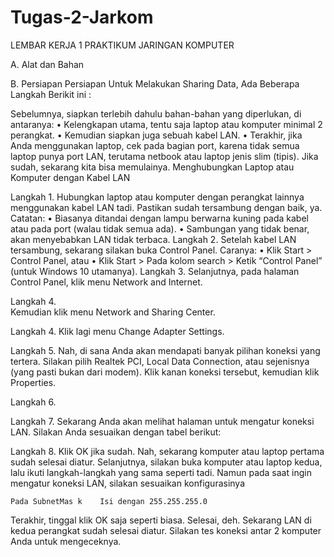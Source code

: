 # Tugas-2-Jarkom

LEMBAR KERJA 1 
PRAKTIKUM JARINGAN KOMPUTER 
 
 
A.	Alat dan Bahan 
 
 
 
B.	Persiapan 
Persiapan Untuk Melakukan Sharing Data, Ada Beberapa Langkah Berikit ini : 
 
Sebelumnya, siapkan terlebih dahulu bahan-bahan yang diperlukan, di antaranya: 
•	Kelengkapan utama, tentu saja laptop atau komputer minimal 2 perangkat. 
•	Kemudian siapkan juga sebuah kabel LAN. 
•	Terakhir, jika Anda menggunakan laptop, cek pada bagian port,  karena tidak semua laptop punya port LAN, terutama netbook atau laptop jenis slim (tipis). Jika sudah, sekarang kita bisa memulainya. 
Menghubungkan Laptop atau Komputer dengan Kabel LAN 
 
Langkah 1. 
Hubungkan laptop atau komputer dengan perangkat lainnya menggunakan kabel LAN tadi. Pastikan sudah tersambung dengan baik, ya. 
Catatan: 
•	Biasanya ditandai dengan lampu berwarna kuning pada kabel atau                pada port (walau tidak semua ada). 
•	Sambungan yang tidak benar, akan menyebabkan LAN tidak terbaca. Langkah 2. 
Setelah kabel LAN tersambung, sekarang silakan buka Control Panel. Caranya: 
•	Klik Start > Control Panel, atau 
•	Klik Start > Pada kolom search > Ketik “Control Panel”  (untuk Windows 10 utamanya). 
Langkah 3. 
        Selanjutnya, pada halaman Control Panel, klik menu Network and Internet. 
 
 
 
 
 
 
 
 
  
 
Langkah 4.  
Kemudian klik menu Network and Sharing Center. 
 
Langkah 4. Klik lagi menu Change Adapter Settings. 
 
Langkah 5. 
 Nah, di sana Anda akan mendapati banyak pilihan koneksi yang tertera. Silakan  pilih Realtek PCI, Local Data Connection, atau sejenisnya (yang pasti bukan dari modem). Klik kanan koneksi tersebut, kemudian klik Properties. 
 
 
 
 
 
 
 
 
 
 
 
 
 
 
 
 
 
 
 
 
 
 
 
 
 
 
 
 
 
 
 
 
Langkah 6. 
 
 
 
 
 
 
 
 
 
 
 	 
 
 
 
Langkah 7. 
Sekarang Anda akan melihat halaman untuk mengatur koneksi LAN. Silakan Anda sesuaikan 
dengan tabel berikut: 
 	 
 
Langkah 8. 
Klik OK  jika sudah. 
 Nah, sekarang komputer atau laptop pertama sudah selesai diatur. Selanjutnya, silakan  buka komputer atau laptop kedua, lalu ikuti langkah-langkah yang sama seperti tadi. 
 Namun pada saat ingin mengatur koneksi LAN, silakan sesuaikan konfigurasinya 
 
 
	Pada SubnetMas k  	Isi dengan 255.255.255.0 
 
 
  
 
Terakhir, tinggal klik OK  saja seperti biasa. 
Selesai, deh. Sekarang LAN di kedua perangkat sudah selesai diatur. Silakan tes 
koneksi antar 2 komputer Anda untuk mengeceknya. 
 
